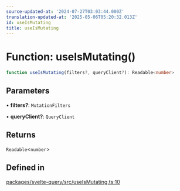 ```yaml
---
source-updated-at: '2024-07-27T03:03:44.000Z'
translation-updated-at: '2025-05-06T05:20:32.013Z'
id: useIsMutating
title: useIsMutating
---
```


# Function: useIsMutating()

```ts
function useIsMutating(filters?, queryClient?): Readable<number>
```

## Parameters

• **filters?**: `MutationFilters`

• **queryClient?**: `QueryClient`

## Returns

`Readable`\<`number`\>

## Defined in

[packages/svelte-query/src/useIsMutating.ts:10](https://github.com/TanStack/query/blob/dac5da5416b82b0be38a8fb34dde1fc6670f0a59/packages/svelte-query/src/useIsMutating.ts#L10)
